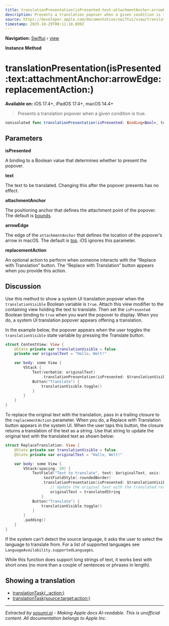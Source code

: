```yaml
---
title: translationPresentation(isPresented:text:attachmentAnchor:arrowEdge:replacementAction:)
description: Presents a translation popover when a given condition is true.
source: https://developer.apple.com/documentation/swiftui/view/translationpresentation(ispresented:text:attachmentanchor:arrowedge:replacementaction:)
timestamp: 2025-10-29T00:11:18.899Z
---
```


**Navigation:** [Swiftui](/documentation/swiftui) › [view](/documentation/swiftui/view)

**Instance Method**

# translationPresentation(isPresented:text:attachmentAnchor:arrowEdge:replacementAction:)

**Available on:** iOS 17.4+, iPadOS 17.4+, macOS 14.4+

> Presents a translation popover when a given condition is true.

```swift
nonisolated func translationPresentation(isPresented: Binding<Bool>, text: String, attachmentAnchor: PopoverAttachmentAnchor = .rect(.bounds), arrowEdge: Edge = .top, replacementAction: ((String) -> Void)? = nil) -> some View
```

## Parameters

**isPresented**

A binding to a Boolean value that determines whether to present the popover.



**text**

The text to be translated. Changing this after the popover presents has no effect.



**attachmentAnchor**

The positioning anchor that defines the attachment point of the popover. The default is [bounds](/documentation/SwiftUI/Anchor/Source/bounds).



**arrowEdge**

The edge of the `attachmentAnchor` that defines the location of the popover’s arrow in macOS. The default is [top](/documentation/SwiftUI/Edge/top). iOS ignores this parameter.



**replacementAction**

An optional action to perform when someone interacts with the “Replace with Translation” button. The “Replace with Translation” button appears when you provide this action.



## Discussion

Use this method to show a system UI translation popover when the `translationVisible` Boolean variable is `true`. Attach this view modifier to the containing view holding the text to translate. Then set the `isPresented` Boolean binding to `true` when you want the popover to display. When you do, a system UI translation popover appears offering a translation.

In the example below, the popover appears when the user toggles the `translationVisible` state variable by pressing the Translate button.

```swift
struct ContentView: View {
    @State private var translationVisible = false
    private var originalText = "Hallo, Welt!"

    var body: some View {
        VStack {
            Text(verbatim: originalText)
                .translationPresentation(isPresented: $translationVisible, text: originalText)
            Button("Translate") {
                translationVisible.toggle()
            }
        }
    }
}
```

To replace the original text with the translation, pass in a trailing closure to the `replacementAction` parameter. When you do, a Replace with Translation button appears in the system UI. When the user taps this button, the closure returns a translation of the text as a string. Use that string to update the original text with the translated text as shown below:

```swift
struct ReplaceTranslation: View {
    @State private var translationVisible = false
    @State private var originalText = "Hallo, Welt!"

    var body: some View {
        VStack(spacing: 20) {
            TextField("Text to translate", text: $originalText, axis: .vertical)
                .textFieldStyle(.roundedBorder)
                .translationPresentation(isPresented: $translationVisible, text: originalText) { translatedString in
                    // Update the original text with the translated result.
                    originalText = translatedString
                }
            Button("Translate") {
                translationVisible.toggle()
            }
        }
        .padding()
    }
}
```

If the system can’t detect the source language, it asks the user to select the language to translate from. For a list of supported languages see `LanguageAvailability.supportedLanguages`.

While this function does support long strings of text, it works best with short ones (no more than a couple of sentences or phrases in length).

## Showing a translation

- [translationTask(_:action:)](/documentation/swiftui/view/translationtask(_:action:))
- [translationTask(source:target:action:)](/documentation/swiftui/view/translationtask(source:target:action:))

---

*Extracted by [sosumi.ai](https://sosumi.ai) - Making Apple docs AI-readable.*
*This is unofficial content. All documentation belongs to Apple Inc.*
